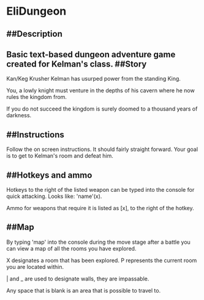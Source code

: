 EliDungeon
==========
##Description
----------
Basic text-based dungeon adventure game created for Kelman's class.
##Story
----------
Kan/Keg Krusher Kelman has usurped power from the standing King. 

You, a lowly knight must venture in the depths of his cavern where he now rules the kingdom from.

If you do not succeed the kingdom is surely doomed to a thousand years of darkness.

##Instructions
----------
Follow the on screen instructions. It should fairly straight forward. Your goal is to get to Kelman's room and defeat him.

##Hotkeys and ammo
----------
Hotkeys to the right of the listed weapon can be typed into the console for quick attacking. Looks like: 'name'(x).

Ammo for weapons that require it is listed as [x], to the right of the hotkey.
  
##Map
----------
By typing 'map' into the console during the move stage after a battle you can view a map of all the rooms you have explored.

X designates a room that has been explored. P represents the current room you are located within.

| and _ are used to designate walls, they are impassable.

Any space that is blank is an area that is possible to travel to.
